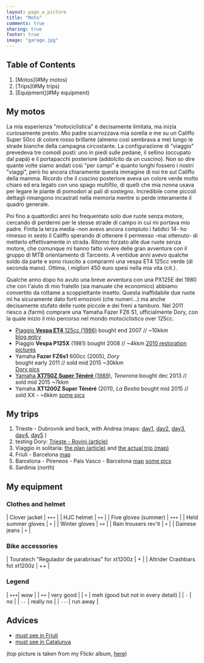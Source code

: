 ```yaml
---
layout: page_w_picture
title: "Moto"
comments: true
sharing: true
footer: true
image: "garage.jpg"
---
```



## Table of Contents
1. [Motos](#My motos)
2. [Trips](#My trips)
3. [Equipment](#My equipment)


<a name="My motos"></a>

## My motos

La mia esperienza "motociclistica" è decisamente limitata, ma inizia curiosamente presto. Mio padre scarrozzava mia sorella e me su un Califfo Super 50cc di colore rosso brillante (almeno così sembrava a me) lungo le strade bianche della campagna circostante. 
La configurazione di "viaggio" prevedeva tre comodi posti:  uno in piedi sulle pedane, il sellino (occupato dal papà) e il portapacchi posteriore (addolcito da un cuscino). Non so dire quante volte siamo andati così "per campi" e quanto lunghi fossero i nostri "viaggi", però ho ancora chiaramente questa immagine di noi tre sul Califfo della mamma. Ricordo che il cuscino posteriore aveva un colore verde molto chiaro ed era legato con uno spago multifilo, di quelli che mia nonna usava per legare le piante di pomodori ai pali di sostegno. Incredibile come piccoli dettagli rimangono incastrati nella memoria mentre si perde interamente il quadro generale.

Poi fino a quattordici anni ho frequentato solo due ruote senza motore, cercando di perdermi per le stesse strade di campo in cui mi portava mio padre. Finita la terza media -non avevo ancora compiuto i fatidici 14- ho rimesso in sesto il Califfo sperando di ottenere il permesso -mai ottenuto- di metterlo effettivamente in strada. Ritorno forzato alle due ruote senza motore, che comunque mi hanno fatto vivere delle gran avventure con il gruppo di MTB orientamento di Tarcento.  A ventidue anni avevo qualche soldo da parte e sono riuscito a comprarmi una vespa ET4 125cc verde (di seconda mano). 
Ottima, i _migliori_ 450 euro  spesi nella mia vita (cit.). 

Qualche anno dopo ho avuto una breve avventura con una PX125E del 1980 che con l'aiuto di mio fratello (sia manuale che economico) abbiamo convertito da rottame a scoppiettante insetto. Questa inaffidabile due ruote mi ha sicuramente dato forti emozioni (che numeri...)  ma anche decisamente stufato delle ruote piccole e dei freni a tamburo. Nel 2011 riesco a (farmi) comprare una Yamaha Fazer FZ6 S1, ufficialmente Dory, con la quale inizio il mio percorso nel mondo motociclistico over 125cc.

- [Piaggio **Vespa ET4** 125cc (1996)](/blog/vespettaET4) 
  bought end 2007 //   ~10kkm  
  [blog entry](/blog/come-non-fare-un-cambio-dolio-in-vespa/)
- Piaggio **Vespa P125X** (1981) 
  bought 2008 //  ~4kkm 
  [2010 restoration pictures](https://goo.gl/photos/UTGvWNNEju1TLxnn6)
- Yamaha **Fazer FZ6s1** 600cc (2005), _Dory_  
  bought early 2011 // sold mid 2015 ~30kkm  
  [Dory pics](https://goo.gl/photos/RF7MPuh22gc5tLLW9)
- [Yamaha **XT750Z Super Ténéré** (1989)](/blog/tenerona), _Tenerona_ 
  bought dec 2013 // sold mid 2015 ~7kkm
- Yamaha **XT1200Z Super Ténéré** (2011), _La Bestia_ 
  bought mid 2015 // sold XX - ~6kkm 
  [some pics](https://www.flickr.com/photos/davrandom/albums/72157663428671052)


<a name="My trips"></a>

## My trips

1. Trieste - Dubrovnik and back, with Andrea 
(maps: [day1](https://www.google.com/maps/d/edit?mid=z7cYfh2A3jYc.krcDA5KvbldM&usp=sharing),  [day2](https://www.google.com/maps/d/edit?mid=z7cYfh2A3jYc.k0OmdCDj7xfQ&usp=sharing),  [day3](https://www.google.com/maps/d/edit?mid=z7cYfh2A3jYc.kTSRMMTbDvfQ&usp=sharing),  [day4](https://www.google.com/maps/d/edit?mid=z7cYfh2A3jYc.k7wlrqPBMF1M&usp=sharing),  [day5](https://www.google.com/maps/d/edit?mid=z7cYfh2A3jYc.kYSl1OLDxuJ0&usp=sharing) )
2. testing Dory: [Trieste - Rovinj (article)](/blog/test-drive-rovinj-rovigno/)
3. Viaggio in solitaria: [the plan (article)](/blog/viaggio-plan/) and [the actual trip (map)](https://www.google.com/maps/d/edit?mid=z7cYfh2A3jYc.k7tJx_B4_9Lk&usp=sharing)
4. Friuli - Barcelona [map](https://www.google.com/maps/d/edit?mid=z7cYfh2A3jYc.kAvbt1n0n4K4&usp=sharing)
5. Barcelona - Pireneos - Paìs Vasco - Barcelona [map](https://www.google.com/maps/d/edit?mid=z7cYfh2A3jYc.kmQr7dHuyPbk&usp=sharing) [some pics](https://goo.gl/photos/XEB2KJVYehzXmKRa7)
6. Sardinia (north)


<a name="My equipment"></a>

## My equipment

### Clothes and helmet

| Clover jacket        | `+++` | 
| HJC helmet           | `++`  | 
| Five gloves (summer) | `+++` | 
| Held summer gloves   | `+`   | 
| Winter gloves        | `++`  | 
| Rain trousers rev'it | `+`   | 
| Dainese jeans        | `+`   | 

### Bike accessories

| Touratech "Regulador de parabrisas" for xt1200z  | +  |
| Altrider Crashbars fot xt1200z                   | ++ |


### Legend

| `+++`| wow                                    |
| `++` | very good                              |
| `+`  | meh (good but not in every detail)     |
| `-`  | no                                     |
| `--` | really no                              |
| `---`| run away                               |



## Advices

- [must see in Friuli](https://www.google.com/maps/d/edit?mid=z7cYfh2A3jYc.kH3Z7fzAwIbU&usp=sharing)
- [must see in Catalunya](https://www.google.com/maps/d/edit?mid=z7cYfh2A3jYc.kW_hRy82ZUik&usp=sharing)



(top picture is taken from my Flickr album, [here](https://www.flickr.com/photos/davrandom/8449436181)) 


